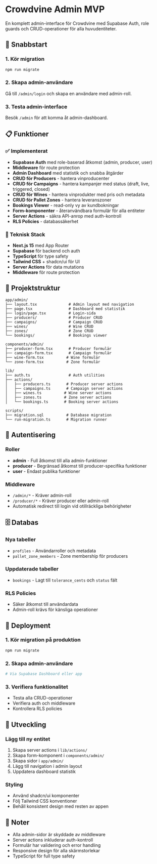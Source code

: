 # Crowdvine Admin MVP

En komplett admin-interface för Crowdvine med Supabase Auth, role guards och CRUD-operationer för alla huvudentiteter.

## 🚀 Snabbstart

### 1. Kör migration

```bash
npm run migrate
```

### 2. Skapa admin-användare

Gå till `/admin/login` och skapa en användare med admin-roll.

### 3. Testa admin-interface

Besök `/admin` för att komma åt admin-dashboard.

## 📋 Funktioner

### ✅ Implementerat

- **Supabase Auth** med role-baserad åtkomst (admin, producer, user)
- **Middleware** för route protection
- **Admin Dashboard** med statistik och snabba åtgärder
- **CRUD för Producers** - hantera vinproducenter
- **CRUD för Campaigns** - hantera kampanjer med status (draft, live, triggered, closed)
- **CRUD för Wines** - hantera vinprodukter med pris och metadata
- **CRUD för Pallet Zones** - hantera leveranszoner
- **Bookings Viewer** - read-only vy av kundbokningar
- **Form-komponenter** - återanvändbara formulär för alla entiteter
- **Server Actions** - säkra API-anrop med auth-kontroll
- **RLS Policies** - databassäkerhet

### 🔧 Teknisk Stack

- **Next.js 15** med App Router
- **Supabase** för backend och auth
- **TypeScript** för type safety
- **Tailwind CSS** + shadcn/ui för UI
- **Server Actions** för data mutations
- **Middleware** för route protection

## 📁 Projektstruktur

```
app/admin/
├── layout.tsx              # Admin layout med navigation
├── page.tsx                # Dashboard med statistik
├── login/page.tsx          # Login-sida
├── producers/              # Producer CRUD
├── campaigns/              # Campaign CRUD
├── wines/                  # Wine CRUD
├── zones/                  # Zone CRUD
└── bookings/               # Bookings viewer

components/admin/
├── producer-form.tsx       # Producer formulär
├── campaign-form.tsx       # Campaign formulär
├── wine-form.tsx          # Wine formulär
└── zone-form.tsx          # Zone formulär

lib/
├── auth.ts                 # Auth utilities
├── actions/
│   ├── producers.ts       # Producer server actions
│   ├── campaigns.ts       # Campaign server actions
│   ├── wines.ts          # Wine server actions
│   ├── zones.ts          # Zone server actions
│   └── bookings.ts       # Booking server actions

scripts/
├── migration.sql          # Database migration
└── run-migration.ts       # Migration runner
```

## 🔐 Autentisering

### Roller

- **admin** - Full åtkomst till alla admin-funktioner
- **producer** - Begränsad åtkomst till producer-specifika funktioner
- **user** - Endast publika funktioner

### Middleware

- `/admin/*` - Kräver admin-roll
- `/producer/*` - Kräver producer eller admin-roll
- Automatisk redirect till login vid otillräckliga behörigheter

## 🗄️ Databas

### Nya tabeller

- `profiles` - Användarroller och metadata
- `pallet_zone_members` - Zone membership för producers

### Uppdaterade tabeller

- `bookings` - Lagt till `tolerance_cents` och `status` fält

### RLS Policies

- Säker åtkomst till användardata
- Admin-roll krävs för känsliga operationer

## 🚀 Deployment

### 1. Kör migration på produktion

```bash
npm run migrate
```

### 2. Skapa admin-användare

```bash
# Via Supabase Dashboard eller app
```

### 3. Verifiera funktionalitet

- Testa alla CRUD-operationer
- Verifiera auth och middleware
- Kontrollera RLS policies

## 🔧 Utveckling

### Lägg till ny entitet

1. Skapa server actions i `lib/actions/`
2. Skapa form-komponent i `components/admin/`
3. Skapa sidor i `app/admin/`
4. Lägg till navigation i admin layout
5. Uppdatera dashboard statistik

### Styling

- Använd shadcn/ui komponenter
- Följ Tailwind CSS konventioner
- Behåll konsistent design med resten av appen

## 📝 Noter

- Alla admin-sidor är skyddade av middleware
- Server actions inkluderar auth-kontroll
- Formulär har validering och error handling
- Responsive design för alla skärmstorlekar
- TypeScript för full type safety

